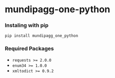 # mundipagg-one-python

### Instaling with pip
`pip install mundipagg_one_python`

### Required Packages

- `requests >= 2.0.0`
- `enum34 >= 1.0.0`
- `xmltodict >= 0.9.2`
